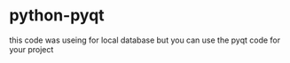 # python-pyqt

this code was useing for local database but you can use the pyqt code for your project
